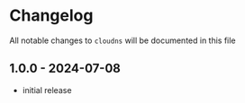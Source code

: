 # Changelog

All notable changes to `cloudns` will be documented in this file

## 1.0.0 - 2024-07-08

- initial release
